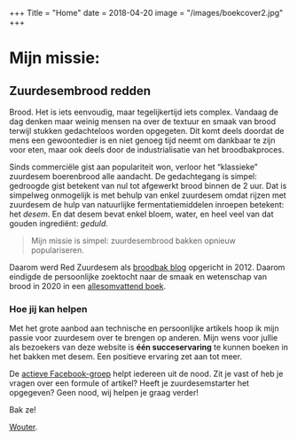 +++
Title = "Home"
date = 2018-04-20
image = "/images/boekcover2.jpg"
+++

# Mijn missie:
## Zuurdesembrood redden


Brood. Het is iets eenvoudig, maar tegelijkertijd iets complex. Vandaag de dag denken maar weinig mensen na over de textuur en smaak van brood terwijl stukken gedachteloos worden opgegeten. Dit komt deels doordat de mens een gewoontedier is en niet genoeg tijd neemt om dankbaar te zijn voor eten, maar ook deels door de industrialisatie van het broodbakproces.

Sinds commerciële gist aan populariteit won, verloor het &#8220;klassieke&#8221; zuurdesem boerenbrood alle aandacht. De gedachtegang is simpel: gedroogde gist betekent van nul tot afgewerkt brood binnen de 2 uur. Dat is simpelweg onmogelijk is met behulp van enkel zuurdesem omdat rijzen met zuurdesem de hulp van natuurlijke fermentatiemiddelen inroepen betekent: het _desem_. En dat desem bevat enkel bloem, water, en heel veel van dat gouden ingrediënt: _geduld_.

> Mijn missie is simpel: zuurdesembrood bakken opnieuw populariseren.

Daarom werd Red Zuurdesem als [broodbak blog](/blog) opgericht in 2012. Daarom eindigde de persoonlijke zoektocht naar de smaak en wetenschap van brood in 2020 in een [allesomvattend boek](/boek).


### Hoe **jij kan helpen**

Met het grote aanbod aan technische en persoonlijke artikels hoop ik mijn passie voor zuurdesem over te brengen op anderen. Mijn wens voor jullie als bezoekers van deze website is **één succeservaring** te kunnen boeken in het bakken met desem. Een positieve ervaring zet aan tot meer.

De [actieve Facebook-groep](https://facebook.com/redzuurdesem) helpt iedereen uit de nood. Zit je vast of heb je vragen over een formule of artikel? Heeft je zuurdesemstarter het opgegeven? Geen nood, wij helpen je graag verder!


Bak ze!

[Wouter](/about).

 [1]: https://redzuurdesem.be/wp-content/uploads/2012/06/693ef7d02022750cb1a7dae6eb7d1cf5_large.jpg
 [2]: https://redzuurdesem.be/wp-content/uploads/2012/06/photo-full.jpg
 [3]: https://redzuurdesem.be/wp-content/uploads/2012/06/16118a75dafdc72174fc6ca3a2d545b1_large.jpg